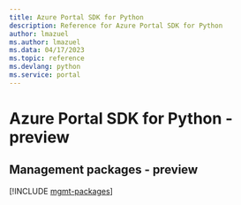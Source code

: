 ```yaml
---
title: Azure Portal SDK for Python
description: Reference for Azure Portal SDK for Python
author: lmazuel
ms.author: lmazuel
ms.data: 04/17/2023
ms.topic: reference
ms.devlang: python
ms.service: portal
---
```

# Azure Portal SDK for Python - preview

## Management packages - preview
[!INCLUDE [mgmt-packages](portal-mgmt-index.md)]